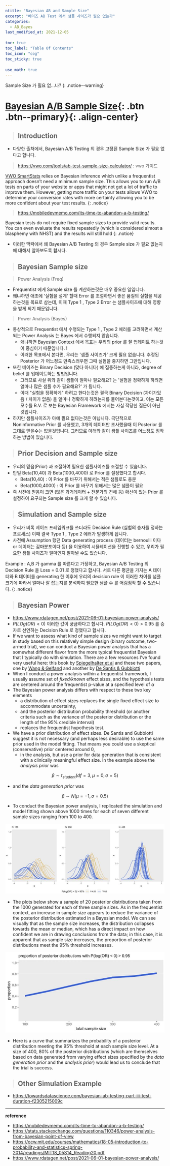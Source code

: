 ```yaml
---
ntitle: "Bayesian AB and Sample Size"
excerpt: "베이즈 AB Test 에서 샘플 사이즈가 필요 없는가"
categories:
  - AB_Bayes
last_modified_at: 2021-12-05

toc: true
toc_label: "Table Of Contents"
toc_icon: "cog"
toc_sticky: true

use_math: true
---
```


Sample Size 가 필요 없...나? 
{: .notice--warning}

# [Bayesian A/B Sample Size](#link){: .btn .btn--primary}{: .align-center}

> ## Introduction

- 다양한 출처에서, Bayesian A/B Testing 의 경우 고정된 Sample Size 가 필요 없다고 합니다. 

> <https://vwo.com/tools/ab-test-sample-size-calculator/> : vwo 가이드

[VWO SmartStats](https://vwo.com/why-us/technology/bayesian-statistics/) relies on Bayesian inference which unlike a frequentist approach doesn’t need a minimum sample size. This allows you to run A/B tests on parts of your website or apps that might not get a lot of traffic to improve them. However, getting more traffic on your tests allows VWO to determine your conversion rates with more certainty allowing you to be more confident about your test results.
{: .notice}

> <https://mobiledevmemo.com/its-time-to-abandon-a-b-testing/>

Bayesian tests do not require fixed sample sizes to provide valid results. You can even evaluate the results repeatedly (which is considered almost a blasphemy with NHST) and the results will still hold
{: .notice}

- 이러한 맥락에서 왜 Bayesian A/B Testing 의 경우 Sample size 가 필요 없는지에 대해서 알아보도록 합시다.

> ## Bayesian Sample size 

> Power Analysis (Freq)

- Frequentist 에게 Sample size 를 계산하는것은 매우 중요한 일입니다. 
- 왜냐하면 애초에 '실험을 설계' 할때 Error 를 조절하면서 좋은 품질의 실험을 제공하는것을 목표로 삼는데, 이때 Type 1 , Type 2 Error 는 샘플사이즈에 대해 영향을 받게 되기 때문입니다.

> Power Analysis (Bayes)

- 통상적으로 Frequentist 에서 수행되는 Type 1 , Type 2 에러를 고려하면서 계산되는 Power Analysis 는 Bayes 에서 수행되지 않습니다.
  - 왜냐하면 Bayesian Context 에서 목표는 우리의 prior 를 잘 업데이트 하는것이 중심이기 때문입니다. !
  - 이러한 목표에서 본다면, 우리는 '샘플 사이즈가' 크게 필요 없습니다. 추정된 Posterior 가 어느정도 만족스러우면 그때 실험을 중지하면 그만입니다.
- 또한 베이즈는 Binary Decision (맞다 아니다) 에 집중하는게 아니라, degree of belief 를 업데이트하는 방법입니다. 
  - 그러므로 사실 위와 같이 샘플이 얼마나 필요해요? 는 '실험을 정확하게 하려면 얼마나 많은 샘플 수가 필요해요?' 가 됩니다. 
  - 이때 "실험을 정확하게" 하려고 한다는것은 결국 Binary Decision (차이가있음 / 차이가 없음) 을 얼마나 정확하게 하려는지를 물어본다는것이고, 이는 모든 모수를 R.V. 로 보는 Bayesian Framework 에서는 사실 적당한 질문이 아닌 것입니다.
- 하지만 샘플사이즈가 아예 필요 없다는것은 아닙니다. 극단적으로 Noninformative Prior 를 사용했고, 3개의 데이터만 조사했을때 이 Posterior 를 그대로 믿을수는 없을것입니다. 그러므로 아래와 같이 샘플 사이즈를 어느정도 짐작하는 방법이 있습니다.

> ## Prior Decision and Sample size

- 우리의 믿음(Prior) 과 조절하여 필요한 샘플사이즈를 조절할 수 있습니다. 
- 만일 Beta(10,40) 과 Beta(1000,4000) 로 Prior 를 설정했다고 합시다.
  - Beta(10,40) : 이 Prior 를 바꾸기 위해서는 적은 샘플로도 충분
  - Beta(1000,4000) : 이 Prior 를 바꾸기 위해서는 많은 샘플이 필요 
- 즉 사전에 믿음이 크면 (많은 과거데이터 + 전문가의 견해 등) 확신이 있는 Prior 를 설정하여 요구되는 Sample size 를 크게 할 수 있습니다.

> ## Simulation and Sample size

- 우리가 비록 베이즈 프레임워크를 쓰더라도 Decision Rule (실험의 승자를 정하는 프로세스) 이때 결국 Type 1 , Type 2 에러가 발생하게 됩니다.
- 사전에 Assumption 했던 Data generating process (데이터는 bernoulli 이다 or 데이터는 감마분포이다 등) 을 이용하여 시뮬레이션을 진행할 수 있고, 우리가 필요한 샘플 사이즈가 얼마인지 알아낼 수도 있습니다. 

Example : A,B 가 gamma 를 따른다고 가정하고, Bayesian A/B Testing 의 Decision Rule 을 Loss = 0.01 로 정했다고 합시다. 서로 다른 평균을 가지는 A 데이터와 B 데이터를 generating 한 이후에 우리의 decision rule 이 이러한 차이를 샘플 크기에 따라서 얼마나 잘 잡는지를 분석하여 필요한 샘플 수 를 어림짐작 할 수 있습니다.
{: .notice}

> ## Bayesian Power 

- https://www.rdatagen.net/post/2021-06-01-bayesian-power-analysis/
- $P(L O g(O R)<0)$ 이러한 값이 궁금하다고 합시다. $P(L O g(O R)<0)>0.95$ 를 승자로 선언하는 Decision Rule 로 정했다고 합시다.
- If we want to assess what kind of sample sizes we might want to target in study based on this relatively simple design (binary outcome, two-armed trial), we can conduct a Bayesian power analysis that has a somewhat different flavor from the more typical frequentist Bayesian that I typically do with simulation. There are a few resources I’ve found very useful here: this book by [Spiegelhalter et al](https://onlinelibrary.wiley.com/doi/book/10.1002/0470092602) and these two papers, one by [Wang & Gelfand](https://projecteuclid.org/journals/statistical-science/volume-17/issue-2/A-simulation-based-approach-to-Bayesian-sample-size-determination-for/10.1214/ss/1030550861.full) and another by [De Santis & Gubbiotti](https://www.mdpi.com/1660-4601/18/2/595)
- When I conduct a power analysis within a frequentist framework, I usually assume set of *fixed/known* effect sizes, and the hypothesis tests are centered around the frequentist p-value at a specified level of $\alpha$
- The Bayesian power analysis differs with respect to these two key elements
  - a distribution of effect sizes replaces the single fixed effect size to accommodate uncertainty, 
  - and the posterior distribution probability threshold (or another criteria such as the variance of the posterior distribution or the length of the 95% credible interval) 
  - replaces the frequentist hypothesis test.
- We have a prior distribution of effect sizes. De Santis and Gubbiotti suggest it is not necessary (and perhaps less desirable) to use the same prior used in the model fitting. That means you could use a skeptical (conservative) prior centered around 0,
  -  in the analysis, but use a prior for data generation that is consistent with a clinically meaningful effect size. In the example above the *analysis prior* was

$$\beta \sim t_{s t u d e n t}(d f=3, \mu=0, \sigma=5)$$

- and the *data generation prior* was

$$\beta \sim N(\mu=-1, \sigma=0.5)$$

- To conduct the Bayesian power analysis, I replicated the simulation and model fitting shown above 1000 times for each of seven different sample sizes ranging from 100 to 400. 

![jpg](/assets/images/Stat/120_1.jpg)

- The plots below show a sample of 20 posterior distributions taken from the 1000 generated for each of three sample sizes. As in the frequentist context, an increase in sample size appears to reduce the variance of the posterior distribution estimated in a Bayesian model. We can see visually that as the sample size increases, the distribution collapses towards the mean or median, which has a direct impact on how confident we are in drawing conclusions from the data; in this case, it is apparent that as sample size increases, the proportion of posterior distributions meet the 95% threshold increases.

![jpg](/assets/images/Stat/120_2.jpg)

- Here is a curve that summarizes the probability of a posterior distribution meeting the 95% threshold at each sample size level. At a size of 400, 80% of the posterior distributions (which are themselves based on data generated from varying effect sizes specified by the *data generation prior* and the *analysis prior*) would lead us to conclude that the trial is success.

> ## Other Simulation Example

- https://towardsdatascience.com/bayesian-ab-testing-part-iii-test-duration-f2305215009c

---

**reference**

- <https://mobiledevmemo.com/its-time-to-abandon-a-b-testing/>
- <https://stats.stackexchange.com/questions/110346/power-analysis-from-bayesian-point-of-view>
- <https://ocw.mit.edu/courses/mathematics/18-05-introduction-to-probability-and-statistics-spring-2014/readings/MIT18_05S14_Reading20.pdf>
- <https://www.rdatagen.net/post/2021-06-01-bayesian-power-analysis/>



